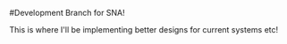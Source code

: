 #Development Branch for SNA!

This is where I'll be implementing better designs for current systems etc!
